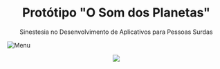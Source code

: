 <h1 align="center">Protótipo "O Som dos Planetas"</h1>
<p align="center">Sinestesia no Desenvolvimento de Aplicativos para Pessoas Surdas</p>


![Menu](https://user-images.githubusercontent.com/108685945/180600694-8d004c3b-7be5-478b-ac23-b9b902bf5f5c.jpg)

<div align="center"> 
  <img src="src:"https://user-images.githubusercontent.com/108685945/180600694-8d004c3b-7be5-478b-ac23-b9b902bf5f5c.jpg)"/>
</div>
